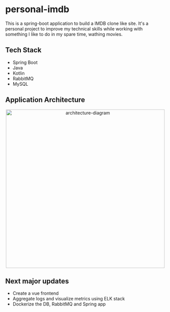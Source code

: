 # personal-imdb
This is a spring-boot application to build a IMDB clone like site. It's a personal project to improve my technical skills while working with something I like to do in my spare time, wathing movies.

## Tech Stack
 - Spring Boot
 - Java
 - Kotlin
 - RabbitMQ
 - MySQL


## Application Architecture
<p align="center">
  <a href="https://imdb-clone.the-coding-lab.com/" target="_blank">
    <img alt="architecture-diagram" width="500" src="docs/arch.png" />
  </a>
</p>

## Next major updates
 - Create a vue frontend
 - Aggregate logs and visualize metrics using ELK stack
 - Dockerize the DB, RabbitMQ and Spring app 